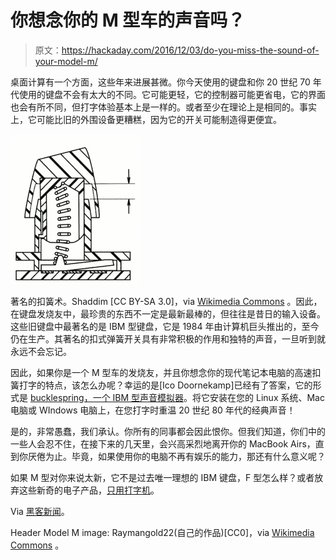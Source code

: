 # 你想念你的 M 型车的声音吗？

> 原文：<https://hackaday.com/2016/12/03/do-you-miss-the-sound-of-your-model-m/>

桌面计算有一个方面，这些年来进展甚微。你今天使用的键盘和你 20 世纪 70 年代使用的键盘不会有太大的不同。它可能更轻，它的控制器可能更省电，它的界面也会有所不同，但打字体验基本上是一样的。或者至少在理论上是相同的。事实上，它可能比旧的外围设备更糟糕，因为它的开关可能制造得更便宜。

[![The famous buckled springs in operation. Shaddim [CC BY-SA 3.0], via Wikimedia Commons.](img/caeddfcb5f7e6ba20053d7a315c61f9e.png)](https://hackaday.com/wp-content/uploads/2016/11/bucklingspring-animation-300ms.gif) 

著名的扣簧术。Shaddim [CC BY-SA 3.0]，via [Wikimedia Commons](https://commons.wikimedia.org/wiki/File:Bucklingspring-animation-300ms.gif) 。因此，在键盘发烧友中，最珍贵的东西不一定是最新最棒的，但往往是昔日的输入设备。这些旧键盘中最著名的是 IBM 型键盘，它是 1984 年由计算机巨头推出的，至今仍在生产。其著名的扣式弹簧开关具有非常积极的作用和独特的声音，一旦听到就永远不会忘记。

因此，如果你是一个 M 型车的发烧友，并且你想念你的现代笔记本电脑的高速扣簧打字的特点，该怎么办呢？幸运的是[Ico Doornekamp]已经有了答案，它的形式是 [bucklespring，一个 IBM 型声音模拟器](https://github.com/zevv/bucklespring/)。将它安装在您的 Linux 系统、Mac 电脑或 WIndows 电脑上，在您打字时重温 20 世纪 80 年代的经典声音！

是的，非常愚蠢，我们承认。你所有的同事都会因此恨你。但我们知道，你们中的一些人会忍不住，在接下来的几天里，会兴高采烈地离开你的 MacBook Airs，直到你厌倦为止。毕竟，如果使用你的电脑不再有娱乐的能力，那还有什么意义呢？

如果 M 型对你来说太新，它不是过去唯一理想的 IBM 键盘，F 型怎么样？或者放弃这些新奇的电子产品，[只用打字机](http://hackaday.com/2015/08/27/turning-a-typewriter-into-a-mechanical-keyboard/)。

Via [黑客新闻](https://news.ycombinator.com/item?id=13040933)。

Header Model M image: Raymangold22(自己的作品)[CC0]，via [Wikimedia Commons](https://commons.wikimedia.org/wiki/File:IBM_Model_M.png) 。